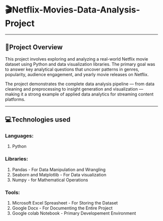 # 🎬Netflix-Movies-Data-Analysis-Project

---

## 🧾Project Overview
This project involves exploring and analyzing a real-world Netflix movie dataset using Python and data visualization libraries. The primary goal was to answer key analytical questions that uncover patterns in genres, popularity, audience engagement, and yearly movie releases on Netflix.

The project demonstrates the complete data analysis pipeline — from data cleaning and preprocessing to insight generation and visualization — making it a strong example of applied data analytics for streaming content platforms.

---

## 💻Technologies used
### Languages:
1. Python

### Libraries:
1. Pandas - For Data Manipulation and Wrangling
2. Seaborn and Matplotlib - For Data visualization
3. Numpy - for Mathematical Operations
   
### Tools:
1. Microsoft Excel Spreasheet - For Storing the Dataset
2. Google Docx - For Documenting the Entire Project
3. Google colab Notebook - Primary Developement Environment
